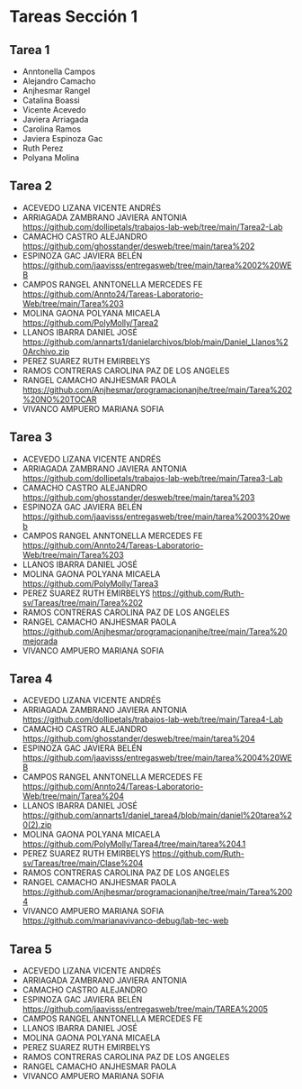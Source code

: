 # Tareas Sección 1

## Tarea 1
* Anntonella Campos
* Alejandro Camacho
* Anjhesmar Rangel
* Catalina Boassi
* Vicente Acevedo
* Javiera Arriagada
* Carolina Ramos
* Javiera Espinoza Gac
* Ruth Perez
* Polyana Molina

## Tarea 2
* ACEVEDO LIZANA VICENTE ANDRÉS
* ARRIAGADA ZAMBRANO JAVIERA ANTONIA https://github.com/dollipetals/trabajos-lab-web/tree/main/Tarea2-Lab
* CAMACHO CASTRO ALEJANDRO https://github.com/ghosstander/desweb/tree/main/tarea%202
* ESPINOZA GAC JAVIERA BELÉN https://github.com/jaavisss/entregasweb/tree/main/tarea%2002%20WEB
* CAMPOS RANGEL ANNTONELLA MERCEDES FE https://github.com/Annto24/Tareas-Laboratorio-Web/tree/main/Tarea%203
* MOLINA GAONA POLYANA MICAELA https://github.com/PolyMolly/Tarea2
* LLANOS IBARRA DANIEL JOSÉ https://github.com/annarts1/danielarchivos/blob/main/Daniel_Llanos%20Archivo.zip
* PEREZ SUAREZ RUTH EMIRBELYS
* RAMOS CONTRERAS CAROLINA PAZ DE LOS ANGELES
* RANGEL CAMACHO ANJHESMAR PAOLA https://github.com/Anjhesmar/programacionanjhe/tree/main/Tarea%202%20NO%20TOCAR
* VIVANCO AMPUERO MARIANA SOFIA

## Tarea 3
* ACEVEDO LIZANA VICENTE ANDRÉS
* ARRIAGADA ZAMBRANO JAVIERA ANTONIA https://github.com/dollipetals/trabajos-lab-web/tree/main/Tarea3-Lab
* CAMACHO CASTRO ALEJANDRO https://github.com/ghosstander/desweb/tree/main/tarea%203
* ESPINOZA GAC JAVIERA BELÉN https://github.com/jaavisss/entregasweb/tree/main/tarea%2003%20web
* CAMPOS RANGEL ANNTONELLA MERCEDES FE https://github.com/Annto24/Tareas-Laboratorio-Web/tree/main/Tarea%203 
* LLANOS IBARRA DANIEL JOSÉ
* MOLINA GAONA POLYANA MICAELA https://github.com/PolyMolly/Tarea3
* PEREZ SUAREZ RUTH EMIRBELYS https://github.com/Ruth-sv/Tareas/tree/main/Tarea%202
* RAMOS CONTRERAS CAROLINA PAZ DE LOS ANGELES
* RANGEL CAMACHO ANJHESMAR PAOLA https://github.com/Anjhesmar/programacionanjhe/tree/main/Tarea%20mejorada
* VIVANCO AMPUERO MARIANA SOFIA

## Tarea 4
* ACEVEDO LIZANA VICENTE ANDRÉS
* ARRIAGADA ZAMBRANO JAVIERA ANTONIA https://github.com/dollipetals/trabajos-lab-web/tree/main/Tarea4-Lab
* CAMACHO CASTRO ALEJANDRO https://github.com/ghosstander/desweb/tree/main/tarea%204
* ESPINOZA GAC JAVIERA BELÉN https://github.com/jaavisss/entregasweb/tree/main/tarea%2004%20WEB
* CAMPOS RANGEL ANNTONELLA MERCEDES FE https://github.com/Annto24/Tareas-Laboratorio-Web/tree/main/Tarea%204
* LLANOS IBARRA DANIEL JOSÉ https://github.com/annarts1/daniel_tarea4/blob/main/daniel%20tarea%20(2).zip
* MOLINA GAONA POLYANA MICAELA https://github.com/PolyMolly/Tarea4/tree/main/tarea%204.1
* PEREZ SUAREZ RUTH EMIRBELYS https://github.com/Ruth-sv/Tareas/tree/main/Clase%204
* RAMOS CONTRERAS CAROLINA PAZ DE LOS ANGELES
* RANGEL CAMACHO ANJHESMAR PAOLA https://github.com/Anjhesmar/programacionanjhe/tree/main/Tarea%2004
* VIVANCO AMPUERO MARIANA SOFIA https://github.com/marianavivanco-debug/lab-tec-web

## Tarea 5
* ACEVEDO LIZANA VICENTE ANDRÉS
* ARRIAGADA ZAMBRANO JAVIERA ANTONIA
* CAMACHO CASTRO ALEJANDRO
* ESPINOZA GAC JAVIERA BELÉN https://github.com/jaavisss/entregasweb/tree/main/TAREA%2005
* CAMPOS RANGEL ANNTONELLA MERCEDES FE
* LLANOS IBARRA DANIEL JOSÉ
* MOLINA GAONA POLYANA MICAELA
* PEREZ SUAREZ RUTH EMIRBELYS
* RAMOS CONTRERAS CAROLINA PAZ DE LOS ANGELES
* RANGEL CAMACHO ANJHESMAR PAOLA
* VIVANCO AMPUERO MARIANA SOFIA
